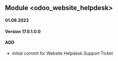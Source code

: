 ## Module <odoo_website_helpdesk>

#### 01.09.2023
#### Version 17.0.1.0.0
#### ADD
- Initial commit for Website Helpdesk Support Ticket



